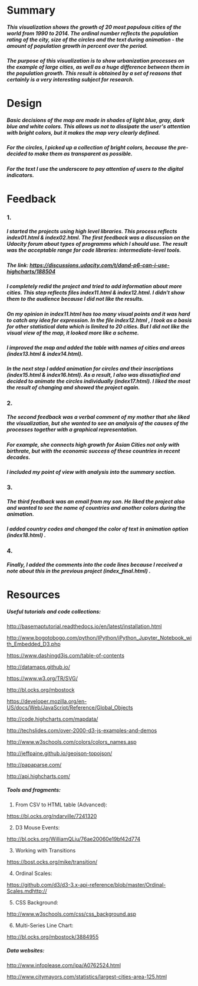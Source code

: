 
# Summary

##### This visualization shows the growth of 20 most populous cities of the world from 1990 to 2014. The ordinal number reflects the population rating of the city, size of the circles and the text during animation - the amount of population growth in percent over the period.

##### The purpose of this visualization is to show urbanization processes on the example of large cities, as well as a huge difference between them in the population growth. This result is obtained by a set of reasons that certainly is a very interesting subject for research.

# Design

##### Basic decisions of the map are made in shades of light blue, gray, dark blue and white colors. This allows us not to dissipate the user's attention with bright colors, but it makes the map very clearly defined.
##### For the circles, I picked up a collection of bright colors, because the pre-decided to make them as transparent as possible.
##### For the text I use the underscore to pay attention of users to the digital indicators.

# Feedback 

### 1.
##### I started the projects using high level libraries. This process reflects index01.html & index02.html.  The first feedback was a discussion on the Udacity forum about types of programms which I should use. The result was the acceptable range for code libraries: intermediate-level tools. 
##### The link: https://discussions.udacity.com/t/dand-p6-can-i-use-highcharts/188504

##### I completely redid the project and tried to add information about more cities. This step reflects files index11.html & index12.html. I didn't show them to the audience because I did not like the results. 
##### On my opinion in index11.html has too many visual points and it was hard to catch any idea for expression.  In the file index12.html , I took as a basis for other statistical data which is limited to 20 cities. But I did not like the visual view of the map, it looked more like a scheme.
##### I improved the map and added the table with names of cities and areas (index13.html & index14.html).

##### In the next step I added animation for circles and their inscriptions (index15.html & index16.html). As a result, I also was dissatisfied and decided to animate the circles individually (index17.html). I liked the most the result of changing and showed the project again.

### 2.
##### The second feedback was a verbal comment of my mother that she liked the visualization, but she wanted to see an analysis of the causes of the processes together with a graphical representation. 
##### For example, she connects high growth for Asian Cities not only with birthrate, but with the economic success of these countries in recent decades.
#####  I included my point of view with analysis into the summary section.

### 3.
##### The third feedback was an email from my son. He liked the project also and wanted to see the name of countries and another colors during the animation.
##### I added country codes and changed  the color of text in animation option (index18.html) .

### 4.
##### Finally, I added the comments into the code lines because I received a note about this in the previous project (index_final.html) . 

# Resources 

##### Useful tutorials and code collections:

http://basemaptutorial.readthedocs.io/en/latest/installation.html

http://www.bogotobogo.com/python/IPython/iPython_Jupyter_Notebook_with_Embedded_D3.php

https://www.dashingd3js.com/table-of-contents

http://datamaps.github.io/

https://www.w3.org/TR/SVG/



http://bl.ocks.org/mbostock

https://developer.mozilla.org/en-US/docs/Web/JavaScript/Reference/Global_Objects

http://code.highcharts.com/mapdata/

http://techslides.com/over-2000-d3-js-examples-and-demos

http://www.w3schools.com/colors/colors_names.asp

http://jeffpaine.github.io/geojson-topojson/

http://papaparse.com/

http://api.highcharts.com/


##### Tools and fragments:

1) From CSV to HTML table (Advanced):

https://bl.ocks.org/ndarville/7241320

2) D3 Mouse Events:

http://bl.ocks.org/WilliamQLiu/76ae20060e19bf42d774

3) Working with Transitions

https://bost.ocks.org/mike/transition/

4) Ordinal Scales:

https://github.com/d3/d3-3.x-api-reference/blob/master/Ordinal-Scales.mdhttp://

5) CSS Background:

http://www.w3schools.com/css/css_background.asp

6) Multi-Series Line Chart:

http://bl.ocks.org/mbostock/3884955

##### Data websites:

http://www.infoplease.com/ipa/A0762524.html

http://www.citymayors.com/statistics/largest-cities-area-125.html

